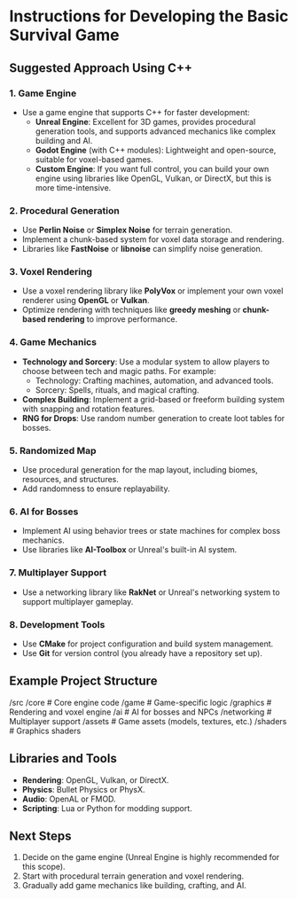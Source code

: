 # Instructions for Developing the Basic Survival Game

## Suggested Approach Using C++

### 1. Game Engine

- Use a game engine that supports C++ for faster development:
  - **Unreal Engine**: Excellent for 3D games, provides procedural generation tools, and supports advanced mechanics like complex building and AI.
  - **Godot Engine** (with C++ modules): Lightweight and open-source, suitable for voxel-based games.
  - **Custom Engine**: If you want full control, you can build your own engine using libraries like OpenGL, Vulkan, or DirectX, but this is more time-intensive.

### 2. Procedural Generation

- Use **Perlin Noise** or **Simplex Noise** for terrain generation.
- Implement a chunk-based system for voxel data storage and rendering.
- Libraries like **FastNoise** or **libnoise** can simplify noise generation.

### 3. Voxel Rendering

- Use a voxel rendering library like **PolyVox** or implement your own voxel renderer using **OpenGL** or **Vulkan**.
- Optimize rendering with techniques like **greedy meshing** or **chunk-based rendering** to improve performance.

### 4. Game Mechanics

- **Technology and Sorcery**: Use a modular system to allow players to choose between tech and magic paths. For example:
  - Technology: Crafting machines, automation, and advanced tools.
  - Sorcery: Spells, rituals, and magical crafting.
- **Complex Building**: Implement a grid-based or freeform building system with snapping and rotation features.
- **RNG for Drops**: Use random number generation to create loot tables for bosses.

### 5. Randomized Map

- Use procedural generation for the map layout, including biomes, resources, and structures.
- Add randomness to ensure replayability.

### 6. AI for Bosses

- Implement AI using behavior trees or state machines for complex boss mechanics.
- Use libraries like **AI-Toolbox** or Unreal's built-in AI system.

### 7. Multiplayer Support

- Use a networking library like **RakNet** or Unreal's networking system to support multiplayer gameplay.

### 8. Development Tools

- Use **CMake** for project configuration and build system management.
- Use **Git** for version control (you already have a repository set up).

## Example Project Structure

/src
  /core         	# Core engine code
  /game         	# Game-specific logic
  /graphics      	# Rendering and voxel engine
  /ai           	# AI for bosses and NPCs
  /networking	# Multiplayer support
/assets         	# Game assets (models, textures, etc.)
/shaders        	# Graphics shaders

## Libraries and Tools

- **Rendering**: OpenGL, Vulkan, or DirectX.
- **Physics**: Bullet Physics or PhysX.
- **Audio**: OpenAL or FMOD.
- **Scripting**: Lua or Python for modding support.

## Next Steps

1. Decide on the game engine (Unreal Engine is highly recommended for this scope).
2. Start with procedural terrain generation and voxel rendering.
3. Gradually add game mechanics like building, crafting, and AI.
